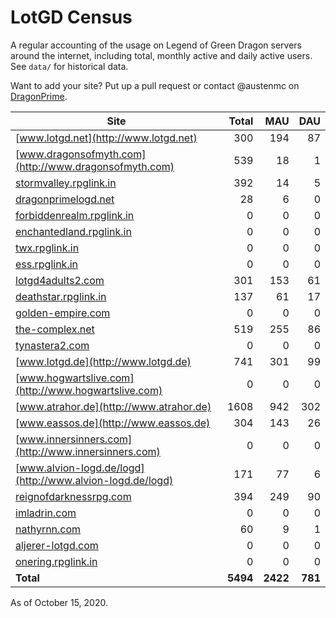 # LotGD Census
A regular accounting of the usage on Legend of Green Dragon servers around the internet, including total, monthly active and daily active users. See `data/` for historical data.

Want to add your site? Put up a pull request or contact @austenmc on [DragonPrime](http://dragonprime.net).


Site | Total | MAU | DAU
--- | ---:| ---:| ---:
[www.lotgd.net](http://www.lotgd.net)|300|194|87
[www.dragonsofmyth.com](http://www.dragonsofmyth.com)|539|18|1
[stormvalley.rpglink.in](http://stormvalley.rpglink.in)|392|14|5
[dragonprimelogd.net](http://dragonprimelogd.net)|28|6|0
[forbiddenrealm.rpglink.in](http://forbiddenrealm.rpglink.in)|0|0|0
[enchantedland.rpglink.in](http://enchantedland.rpglink.in)|0|0|0
[twx.rpglink.in](http://twx.rpglink.in)|0|0|0
[ess.rpglink.in](http://ess.rpglink.in)|0|0|0
[lotgd4adults2.com](http://lotgd4adults2.com)|301|153|61
[deathstar.rpglink.in](http://deathstar.rpglink.in)|137|61|17
[golden-empire.com](http://golden-empire.com)|0|0|0
[the-complex.net](http://the-complex.net)|519|255|86
[tynastera2.com](http://tynastera2.com)|0|0|0
[www.lotgd.de](http://www.lotgd.de)|741|301|99
[www.hogwartslive.com](http://www.hogwartslive.com)|0|0|0
[www.atrahor.de](http://www.atrahor.de)|1608|942|302
[www.eassos.de](http://www.eassos.de)|304|143|26
[www.innersinners.com](http://www.innersinners.com)|0|0|0
[www.alvion-logd.de/logd](http://www.alvion-logd.de/logd)|171|77|6
[reignofdarknessrpg.com](http://reignofdarknessrpg.com)|394|249|90
[imladrin.com](http://imladrin.com)|0|0|0
[nathyrnn.com](http://nathyrnn.com)|60|9|1
[aljerer-lotgd.com](http://aljerer-lotgd.com)|0|0|0
[onering.rpglink.in](http://onering.rpglink.in)|0|0|0
**Total**|**5494**|**2422**|**781**

As of October 15, 2020.
